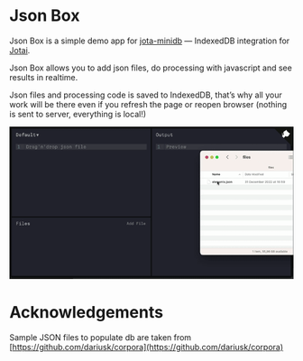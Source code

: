 # Json Box

Json Box is a simple demo app for [jota-minidb](https://github.com/11bit/jotai-minidb) — IndexedDB integration for [Jotai](https://jotai.org/).

Json Box allows you to add json files, do processing with javascript and see results in realtime.

Json files and processing code is saved to IndexedDB, that’s why all your work will be there even if you refresh the page or reopen browser (nothing is sent to server, everything is local!)

![Demo Json Box](./animation.gif)

# Acknowledgements

Sample JSON files to populate db are taken from [https://github.com/dariusk/corpora](https://github.com/dariusk/corpora)
